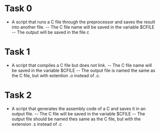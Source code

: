 # Task 0
 - A script that runs a C file through the preprocessor and saves the result into another file.
       -- The C file name will be saved in the variable $CFILE
       -- The output will be saved in the file c
# Task 1
 - A script that compiles a C file but does not link.
       -- The C file name will be saved in the variable $CFILE
       -- The output file is named the same as the C file, but with extention .o instead of .c.
# Task 2
 - A script that generates the assembly code of a C and saves it in an output file. 
       -- The C file will be saved in the variable $CFILE
       -- The output file should be named thes same as the C file, but with the extension .s instead of .c
